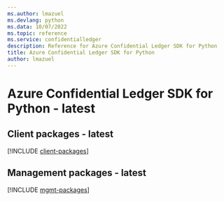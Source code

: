 ```yaml
---
ms.author: lmazuel
ms.devlang: python
ms.data: 10/07/2022
ms.topic: reference
ms.service: confidentialledger
description: Reference for Azure Confidential Ledger SDK for Python
title: Azure Confidential Ledger SDK for Python
author: lmazuel
---
```

# Azure Confidential Ledger SDK for Python - latest

## Client packages - latest
[!INCLUDE [client-packages](confidential-ledger-client-index.md)]
## Management packages - latest
[!INCLUDE [mgmt-packages](confidential-ledger-mgmt-index.md)]